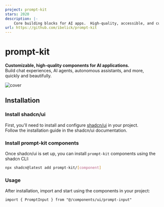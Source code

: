 ```yaml
---
project: prompt-kit
stars: 2020
description: |-
    Core building blocks for AI apps.  High-quality, accessible, and customizable components for AI interfaces.
url: https://github.com/ibelick/prompt-kit
---
```


# prompt-kit

**Customizable, high-quality components for AI applications.**  
Build chat experiences, AI agents, autonomous assistants, and more, quickly and beautifully.

![cover](/app/opengraph-image.jpg)

## Installation

### Install shadcn/ui

First, you'll need to install and configure [shadcn/ui](https://ui.shadcn.com) in your project.  
Follow the installation guide in the shadcn/ui documentation.

### Install prompt-kit components

Once shadcn/ui is set up, you can install `prompt-kit` components using the shadcn CLI:

```sh
npx shadcn@latest add prompt-kit/[component]
```

### Usage

After installation, import and start using the components in your project:

```tsx
import { PromptInput } from "@/components/ui/prompt-input"
```

